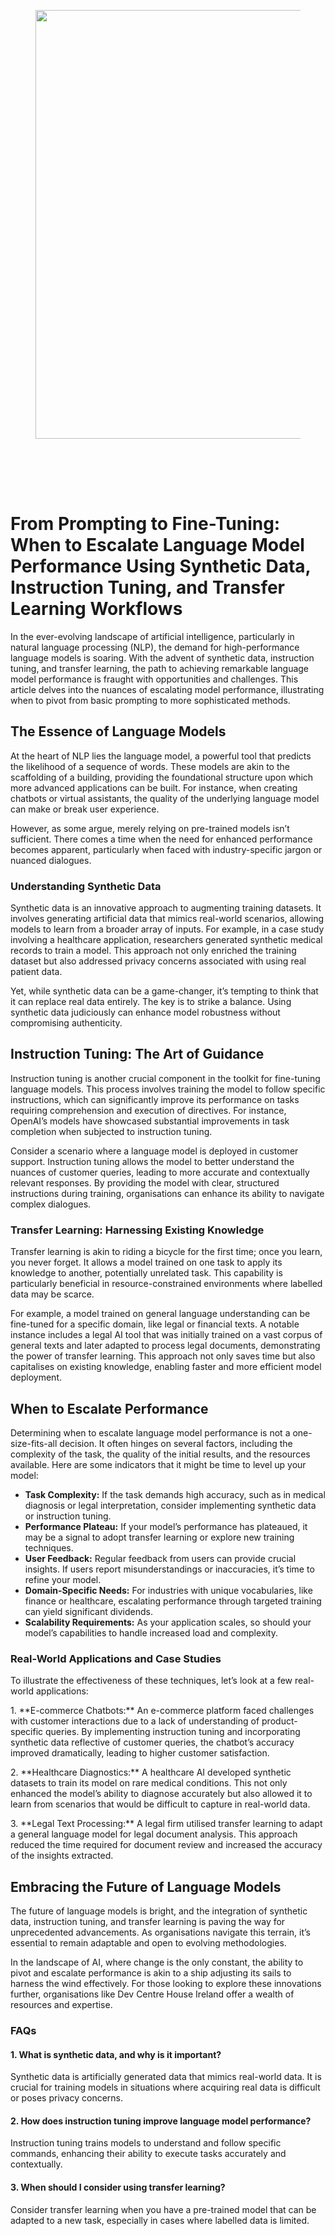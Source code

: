 
<div class="wp-block-columns alignwide is-layout-flex wp-container-core-columns-is-layout-8ba3830c wp-block-columns-is-layout-flex" style="margin-top:0;margin-bottom:0;padding-right:0;padding-left:0">
<div class="wp-block-column is-layout-flow wp-block-column-is-layout-flow" style="flex-basis:70%">
<div class="wp-block-group has-global-padding is-layout-constrained wp-block-group-is-layout-constrained"><figure class="alignwide wp-block-post-featured-image" style="padding-bottom:2vh;"><img alt="" class="attachment-post-thumbnail size-post-thumbnail wp-post-image" decoding="async" fetchpriority="high" height="686" sizes="(max-width: 1200px) 100vw, 1200px" src="https://www.devcentrehouse.eu/blogs/wp-content/uploads/2025/08/featured-1754396362098.jpg" srcset="https://www.devcentrehouse.eu/blogs/wp-content/uploads/2025/08/featured-1754396362098.jpg 1200w, https://www.devcentrehouse.eu/blogs/wp-content/uploads/2025/08/featured-1754396362098-300x172.jpg 300w, https://www.devcentrehouse.eu/blogs/wp-content/uploads/2025/08/featured-1754396362098-1024x585.jpg 1024w, https://www.devcentrehouse.eu/blogs/wp-content/uploads/2025/08/featured-1754396362098-768x439.jpg 768w" style="border-radius:0px;object-fit:cover;" width="1200"/></figure>
<h1 class="alignwide wp-block-post-title has-x-large-font-size">From Prompting to Fine-Tuning: When to Escalate Language Model Performance Using Synthetic Data, Instruction Tuning, and Transfer Learning Workflows</h1>
<div aria-hidden="true" class="wp-block-spacer" style="height:var(--wp--preset--spacing--10)"></div>
</div>
<div class="wp-block-group has-global-padding is-layout-constrained wp-block-group-is-layout-constrained"><div class="entry-content alignwide wp-block-post-content has-global-padding is-layout-constrained wp-container-core-post-content-is-layout-a5dd074b wp-block-post-content-is-layout-constrained"><p>In the ever-evolving landscape of artificial intelligence, particularly in natural language processing (NLP), the demand for high-performance language models is soaring. With the advent of synthetic data, instruction tuning, and transfer learning, the path to achieving remarkable language model performance is fraught with opportunities and challenges. This article delves into the nuances of escalating model performance, illustrating when to pivot from basic prompting to more sophisticated methods.</p>
<h2>The Essence of Language Models</h2>
<p>At the heart of NLP lies the language model, a powerful tool that predicts the likelihood of a sequence of words. These models are akin to the scaffolding of a building, providing the foundational structure upon which more advanced applications can be built. For instance, when creating chatbots or virtual assistants, the quality of the underlying language model can make or break user experience.</p>
<p>However, as some argue, merely relying on pre-trained models isn’t sufficient. There comes a time when the need for enhanced performance becomes apparent, particularly when faced with industry-specific jargon or nuanced dialogues.</p>
<h3>Understanding Synthetic Data</h3>
<p>Synthetic data is an innovative approach to augmenting training datasets. It involves generating artificial data that mimics real-world scenarios, allowing models to learn from a broader array of inputs. For example, in a case study involving a healthcare application, researchers generated synthetic medical records to train a model. This approach not only enriched the training dataset but also addressed privacy concerns associated with using real patient data.</p>
<p>Yet, while synthetic data can be a game-changer, it’s tempting to think that it can replace real data entirely. The key is to strike a balance. Using synthetic data judiciously can enhance model robustness without compromising authenticity.</p>
<h2>Instruction Tuning: The Art of Guidance</h2>
<p>Instruction tuning is another crucial component in the toolkit for fine-tuning language models. This process involves training the model to follow specific instructions, which can significantly improve its performance on tasks requiring comprehension and execution of directives. For instance, OpenAI’s models have showcased substantial improvements in task completion when subjected to instruction tuning.</p>
<p>Consider a scenario where a language model is deployed in customer support. Instruction tuning allows the model to better understand the nuances of customer queries, leading to more accurate and contextually relevant responses. By providing the model with clear, structured instructions during training, organisations can enhance its ability to navigate complex dialogues.</p>
<h3>Transfer Learning: Harnessing Existing Knowledge</h3>
<p>Transfer learning is akin to riding a bicycle for the first time; once you learn, you never forget. It allows a model trained on one task to apply its knowledge to another, potentially unrelated task. This capability is particularly beneficial in resource-constrained environments where labelled data may be scarce.</p>
<p>For example, a model trained on general language understanding can be fine-tuned for a specific domain, like legal or financial texts. A notable instance includes a legal AI tool that was initially trained on a vast corpus of general texts and later adapted to process legal documents, demonstrating the power of transfer learning. This approach not only saves time but also capitalises on existing knowledge, enabling faster and more efficient model deployment.</p>
<h2>When to Escalate Performance</h2>
<p>Determining when to escalate language model performance is not a one-size-fits-all decision. It often hinges on several factors, including the complexity of the task, the quality of the initial results, and the resources available. Here are some indicators that it might be time to level up your model:</p>
<ul>
<li><strong>Task Complexity:</strong> If the task demands high accuracy, such as in medical diagnosis or legal interpretation, consider implementing synthetic data or instruction tuning.</li>
<li><strong>Performance Plateau:</strong> If your model’s performance has plateaued, it may be a signal to adopt transfer learning or explore new training techniques.</li>
<li><strong>User Feedback:</strong> Regular feedback from users can provide crucial insights. If users report misunderstandings or inaccuracies, it’s time to refine your model.</li>
<li><strong>Domain-Specific Needs:</strong> For industries with unique vocabularies, like finance or healthcare, escalating performance through targeted training can yield significant dividends.</li>
<li><strong>Scalability Requirements:</strong> As your application scales, so should your model’s capabilities to handle increased load and complexity.</li>
</ul>
<h3>Real-World Applications and Case Studies</h3>
<p>To illustrate the effectiveness of these techniques, let’s look at a few real-world applications:</p>
<p>1. **E-commerce Chatbots:** An e-commerce platform faced challenges with customer interactions due to a lack of understanding of product-specific queries. By implementing instruction tuning and incorporating synthetic data reflective of customer queries, the chatbot’s accuracy improved dramatically, leading to higher customer satisfaction.</p>
<p>2. **Healthcare Diagnostics:** A healthcare AI developed synthetic datasets to train its model on rare medical conditions. This not only enhanced the model’s ability to diagnose accurately but also allowed it to learn from scenarios that would be difficult to capture in real-world data.</p>
<p>3. **Legal Text Processing:** A legal firm utilised transfer learning to adapt a general language model for legal document analysis. This approach reduced the time required for document review and increased the accuracy of the insights extracted.</p>
<h2>Embracing the Future of Language Models</h2>
<p>The future of language models is bright, and the integration of synthetic data, instruction tuning, and transfer learning is paving the way for unprecedented advancements. As organisations navigate this terrain, it’s essential to remain adaptable and open to evolving methodologies.</p>
<p>In the landscape of AI, where change is the only constant, the ability to pivot and escalate performance is akin to a ship adjusting its sails to harness the wind effectively. For those looking to explore these innovations further, organisations like Dev Centre House Ireland offer a wealth of resources and expertise.</p>
<h3>FAQs</h3>
<h4>1. What is synthetic data, and why is it important?</h4>
<p>Synthetic data is artificially generated data that mimics real-world data. It is crucial for training models in situations where acquiring real data is difficult or poses privacy concerns.</p>
<h4>2. How does instruction tuning improve language model performance?</h4>
<p>Instruction tuning trains models to understand and follow specific commands, enhancing their ability to execute tasks accurately and contextually.</p>
<h4>3. When should I consider using transfer learning?</h4>
<p>Consider transfer learning when you have a pre-trained model that can be adapted to a new task, especially in cases where labelled data is limited.</p>
</div></div>
</div>
<div class="wp-block-column is-layout-flow wp-block-column-is-layout-flow" style="flex-basis:30%"></div>
</div>
